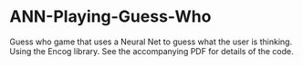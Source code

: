 # ANN-Playing-Guess-Who

Guess who game that uses a Neural Net to guess what the user is thinking. Using the Encog library. See the accompanying PDF for details of the code.
